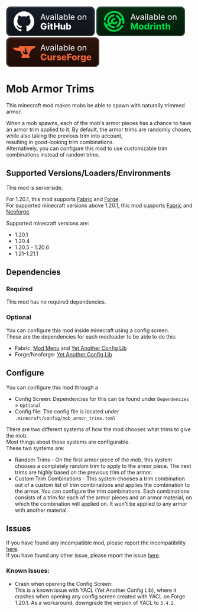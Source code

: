 [![GitHub](https://github.com/intergrav/devins-badges/raw/2dc967fc44dc73850eee42c133a55c8ffc5e30cb/assets/cozy/available/github_vector.svg)](https://github.com/Imajo24I/Mob-Armor-Trims)
[![Modrinth](https://github.com/intergrav/devins-badges/raw/2dc967fc44dc73850eee42c133a55c8ffc5e30cb/assets/cozy/available/modrinth_vector.svg)](https://modrinth.com/mod/mob-armor-trims)
[![CurseForge](https://github.com/intergrav/devins-badges/raw/2dc967fc44dc73850eee42c133a55c8ffc5e30cb/assets/cozy/available/curseforge_vector.svg)](https://www.curseforge.com/minecraft/mc-mods/mob-armor-trims)

# Mob Armor Trims

This minecraft mod makes mobs be able to spawn with naturally trimmed armor.


When a mob spawns, each of the mob's armor pieces has a chance to have an armor trim applied to it.
By default, the armor trims are randomly chosen, while also taking the previous trim into account,  
resulting in good-looking trim combinations.  
Alternatively, you can configure this mod to use customizable trim combinations instead of random trims.

## Supported Versions/Loaders/Environments

This mod is serverside.

For 1.20.1, this mod supports [Fabric](https://fabricmc.net/) and [Forge](https://files.minecraftforge.net/net/minecraftforge/forge/).<br>
For supported minecraft versions above 1.20.1, this mod supports [Fabric](https://fabricmc.net/) and [Neoforge](https://neoforged.net/).

Supported minecraft versions are:
- 1.20.1
- 1.20.4
- 1.20.5 - 1.20.6
- 1.21-1.21.1

## Dependencies

### Required

This mod has no required dependencies.

### Optional

You can configure this mod inside minecraft using a config screen.  
These are the dependencies for each modloader to be able to do this:

- Fabric: [Mod Menu](https://modrinth.com/mod/modmenu) and [Yet Another Config Lib](https://modrinth.com/mod/yacl)
- Forge/Neoforge: [Yet Another Config Lib](https://modrinth.com/mod/yacl)

## Configure

You can configure this mod through a

- Config Screen: Dependencies for this can be found under `Dependencies` > `Optional`
- Config file: The config file is located under `.minecraft/config/mob_armor_trims.toml`

There are two different systems of how the mod chooses what trims to give the mob.  
Most things about these systems are configurable.  
These two systems are:

- Random Trims - On the first armor piece of the mob, this system chooses a completely random trim to apply to the armor
  piece. The next trims are highly based on the previous trim of the armor.
- Custom Trim Combinations - This system chooses a trim combination out of a custom list of trim combinations and
  applies the combination to the armor. You can configure the trim combinations. Each combinations consists of a trim
  for each of the armor pieces and an armor material, on which the combination will applied on. It won't be applied to
  any armor with another material.

## Issues

If you have found any incompatible mod, please report the incompatibility [here](https://github.com/Imajo24I/Mob-Armor-Trims/issues/new?assignees=&labels=incompatibility&projects=&template=incompatibility.yml). <br>
If you have found any other issue, please report the issue [here](https://github.com/Imajo24I/Mob-Armor-Trims/issues/new?assignees=&labels=bug&projects=&template=bug_report.yml).

### Known Issues:

- Crash when opening the Config Screen:  
  This is a known issue with YACL (Yet Another Config Lib), where it crashes when opening any config screen created with
  YACL on Forge 1.20.1.
  As a workaround, downgrade the version of YACL to `3.4.2`.
